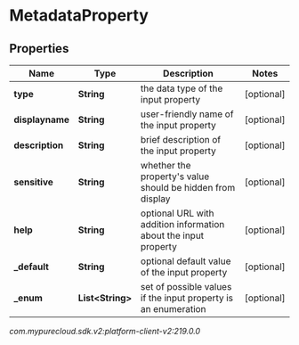 # MetadataProperty


## Properties

| Name | Type | Description | Notes |
| ------------ | ------------- | ------------- | ------------- |
| **type** | **String** | the data type of the input property |  [optional] |
| **displayname** | **String** | user-friendly name of the input property |  [optional] |
| **description** | **String** | brief description of the input property |  [optional] |
| **sensitive** | **String** | whether the property's value should be hidden from display |  [optional] |
| **help** | **String** | optional URL with addition information about the input property |  [optional] |
| **_default** | **String** | optional default value of the input property |  [optional] |
| **_enum** | **List&lt;String&gt;** | set of possible values if the input property is an enumeration |  [optional] |




_com.mypurecloud.sdk.v2:platform-client-v2:219.0.0_
